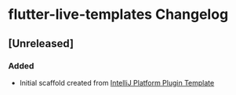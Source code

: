 <!-- Keep a Changelog guide -> https://keepachangelog.com -->

# flutter-live-templates Changelog

## [Unreleased]
### Added
- Initial scaffold created from [IntelliJ Platform Plugin Template](https://github.com/JetBrains/intellij-platform-plugin-template)
